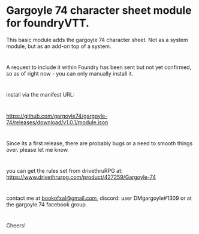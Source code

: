 # Gargoyle 74 character sheet module for foundryVTT.

This basic module adds the gargoyle 74 character sheet. Not as a system module, but as an add-on top of a system.
#
A request to include it within Foundry has been sent but not yet confirmed, so as of right now - you can only manually install it.
#
install via the manifest URL:
#
https://github.com/gargoyle74/gargoyle-74/releases/download/v1.0.1/module.json
#
Since its a first release, there are probably bugs or a need to smooth things over. please let me know.
#
you can get the rules set from drivethruRPG at:
https://www.drivethrurpg.com/product/427259/Gargoyle-74
#
contact me at bookofxal@gmail.com, discord: user DMgargoyle#1309 or at the gargoyle 74 facebook group.
#
Cheers!
